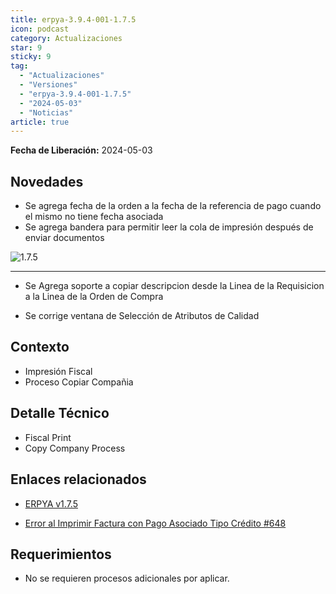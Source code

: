 ```yaml
---
title: erpya-3.9.4-001-1.7.5
icon: podcast
category: Actualizaciones
star: 9
sticky: 9
tag:
  - "Actualizaciones"
  - "Versiones"
  - "erpya-3.9.4-001-1.7.5"
  - "2024-05-03"
  - "Noticias"
article: true
---
```


**Fecha de Liberación:** 2024-05-03

## Novedades

- Se agrega fecha de la orden a la fecha de la referencia de pago cuando el mismo no tiene fecha asociada
- Se agrega bandera para permitir leer la cola de impresión después de enviar documentos

![1.7.5](/assets/img/downloads/updates/resources/adempiere-patch-zk-1.7.5-img1.png)

---

- Se Agrega soporte a copiar descripcion desde la Linea de la Requisicion a la Linea de la Orden de Compra

- Se corrige ventana de Selección de Atributos de Calidad

## Contexto

- Impresión Fiscal
- Proceso Copiar Compañia

## Detalle Técnico

- Fiscal Print
- Copy Company Process

## Enlaces relacionados

- [ERPYA v1.7.5](https://github.com/erpya/adempiere_patch_zk/releases/tag/1.7.5)

- [Error al Imprimir Factura con Pago Asociado Tipo Crédito #648](https://github.com/erpcya/Control-PROSEIN/issues/648)

## Requerimientos

- No se requieren procesos adicionales por aplicar.
